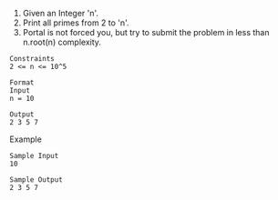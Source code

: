 1. Given an Integer 'n'.  
2. Print all primes from 2 to 'n'.  
3. Portal is not forced you, but try to submit the problem in less than n.root(n) complexity.  

```
Constraints
2 <= n <= 10^5
```
```
Format
Input
n = 10
```
```
Output
2 3 5 7
```

Example
```
Sample Input
10

Sample Output
2 3 5 7 
```
